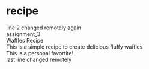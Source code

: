 # recipe
line 2 changed remotely again <br>
assignment_3 <br>
Waffles Recipe <br>
This is a simple recipe to create delicious fluffy waffles <br>
This is a personal favortite! <br>
last line changed remotely
